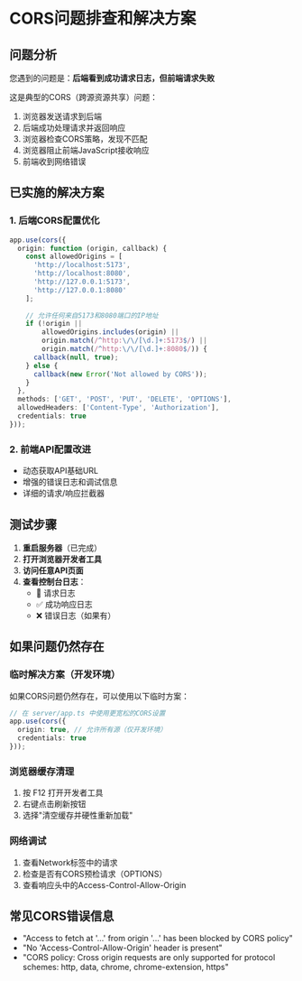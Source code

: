# CORS问题排查和解决方案

## 问题分析
您遇到的问题是：**后端看到成功请求日志，但前端请求失败**

这是典型的CORS（跨源资源共享）问题：
1. 浏览器发送请求到后端
2. 后端成功处理请求并返回响应
3. 浏览器检查CORS策略，发现不匹配
4. 浏览器阻止前端JavaScript接收响应
5. 前端收到网络错误

## 已实施的解决方案

### 1. 后端CORS配置优化
```typescript
app.use(cors({
  origin: function (origin, callback) {
    const allowedOrigins = [
      'http://localhost:5173',
      'http://localhost:8080',
      'http://127.0.0.1:5173',
      'http://127.0.0.1:8080'
    ];
    
    // 允许任何来自5173和8080端口的IP地址
    if (!origin || 
        allowedOrigins.includes(origin) || 
        origin.match(/^http:\/\/[\d.]+:5173$/) ||
        origin.match(/^http:\/\/[\d.]+:8080$/)) {
      callback(null, true);
    } else {
      callback(new Error('Not allowed by CORS'));
    }
  },
  methods: ['GET', 'POST', 'PUT', 'DELETE', 'OPTIONS'],
  allowedHeaders: ['Content-Type', 'Authorization'],
  credentials: true
}));
```

### 2. 前端API配置改进
- 动态获取API基础URL
- 增强的错误日志和调试信息
- 详细的请求/响应拦截器

## 测试步骤

1. **重启服务器**（已完成）
2. **打开浏览器开发者工具**
3. **访问任意API页面**
4. **查看控制台日志**：
   - 🚀 请求日志
   - ✅ 成功响应日志
   - ❌ 错误日志（如果有）

## 如果问题仍然存在

### 临时解决方案（开发环境）
如果CORS问题仍然存在，可以使用以下临时方案：

```typescript
// 在 server/app.ts 中使用更宽松的CORS设置
app.use(cors({
  origin: true, // 允许所有源（仅开发环境）
  credentials: true
}));
```

### 浏览器缓存清理
1. 按 F12 打开开发者工具
2. 右键点击刷新按钮
3. 选择"清空缓存并硬性重新加载"

### 网络调试
1. 查看Network标签中的请求
2. 检查是否有CORS预检请求（OPTIONS）
3. 查看响应头中的Access-Control-Allow-Origin

## 常见CORS错误信息
- "Access to fetch at '...' from origin '...' has been blocked by CORS policy"
- "No 'Access-Control-Allow-Origin' header is present"
- "CORS policy: Cross origin requests are only supported for protocol schemes: http, data, chrome, chrome-extension, https"

